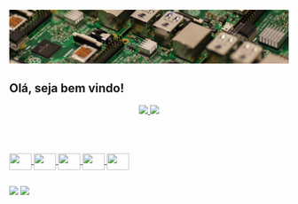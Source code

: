 ![Bem vindo ao meu perfil!](https://github.com/DevAlexandreMuniz/DevAlexandreMuniz/blob/main/Header_.jpeg)

## Olá, seja bem vindo!

<div align="center">
  <a href="https://github.com/DevAlexandreMuniz">
  <img height="180em" src="https://github-readme-stats.vercel.app/api?username=DevAlexandreMuniz&show_icons=true&theme=dracula&include_all_commits=true&count_private=true"/>
  <img height="180em" src="https://github-readme-stats.vercel.app/api/top-langs/?username=DevAlexandreMuniz&layout=compact&langs_count=7&theme=dracula"/>
</div><div style="display: inline_block"><br><div style="display: inline_block"><br><div style="display: inline_block"><br><div style="display: inline_block"><br>
  <img align="center" height="30" width="40" src="https://cdn.jsdelivr.net/gh/devicons/devicon/icons/html5/html5-original.svg"/>
  <img align="center" height="30" width="40" src="https://cdn.jsdelivr.net/gh/devicons/devicon/icons/css3/css3-original.svg"/>
  <img align="center" height="30" width="40" src="https://cdn.jsdelivr.net/gh/devicons/devicon/icons/javascript/javascript-original.svg"/>
  <img align="center" height="30" width="40" src="https://cdn.jsdelivr.net/gh/devicons/devicon/icons/csharp/csharp-original.svg"/>
  <img align="center" height="30" width="40" src="https://cdn.jsdelivr.net/gh/devicons/devicon/icons/dot-net/dot-net-original-wordmark.svg"/>
</div>

##

<div>
  <a href="https://www.instagram.com/alexandre_ribeiro_muniz/" target="_blank"><img src="https://img.shields.io/badge/-Instagram-%23E4405F?style=for-the-badge&logo=instagram&logoColor=white" target="_blank"></a>
  <a href="https://www.linkedin.com/in/alexandre-ribeiro-muniz-001b50232/" target="_blank"><img src="https://img.shields.io/badge/-LinkedIn-%230077B5?style=for-the-badge&logo=linkedin&logoColor=white" target="_blank"></a>
</div>

